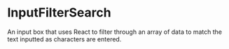 # InputFilterSearch
An input box that uses React to filter through an array of data to match the text inputted as characters are entered.
